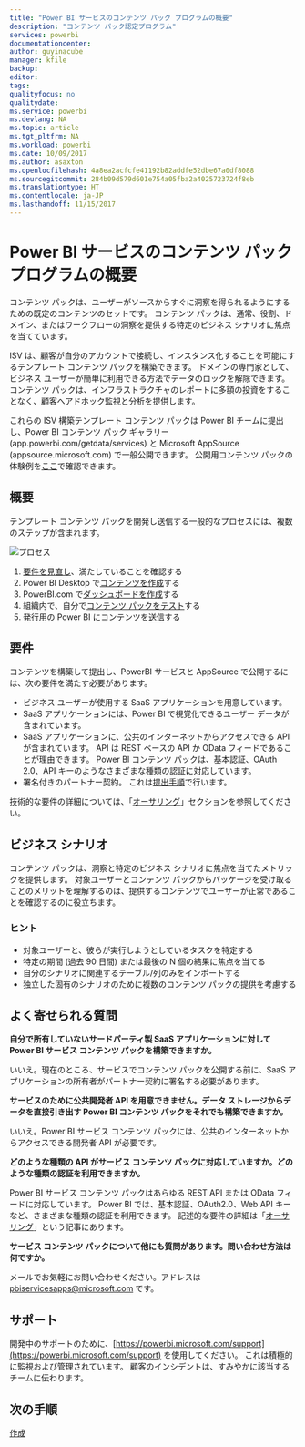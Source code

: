 ```yaml
---
title: "Power BI サービスのコンテンツ パック プログラムの概要"
description: "コンテンツ パック認定プログラム"
services: powerbi
documentationcenter: 
author: guyinacube
manager: kfile
backup: 
editor: 
tags: 
qualityfocus: no
qualitydate: 
ms.service: powerbi
ms.devlang: NA
ms.topic: article
ms.tgt_pltfrm: NA
ms.workload: powerbi
ms.date: 10/09/2017
ms.author: asaxton
ms.openlocfilehash: 4a8ea2acfcfe41192b82addfe52dbe67a0df8088
ms.sourcegitcommit: 284b09d579d601e754a05fba2a4025723724f8eb
ms.translationtype: HT
ms.contentlocale: ja-JP
ms.lasthandoff: 11/15/2017
---
```

# <a name="overview-of-the-power-bi-service-content-pack-program"></a>Power BI サービスのコンテンツ パック プログラムの概要
コンテンツ パックは、ユーザーがソースからすぐに洞察を得られるようにするための既定のコンテンツのセットです。 コンテンツ パックは、通常、役割、ドメイン、またはワークフローの洞察を提供する特定のビジネス シナリオに焦点を当てています。

ISV は、顧客が自分のアカウントで接続し、インスタンス化することを可能にするテンプレート コンテンツ パックを構築できます。 ドメインの専門家として、ビジネス ユーザーが簡単に利用できる方法でデータのロックを解除できます。 コンテンツ パックは、インフラストラクチャのレポートに多額の投資をすることなく、顧客へアドホック監視と分析を提供します。 

これらの ISV 構築テンプレート コンテンツ パックは Power BI チームに提出し、Power BI コンテンツ パック ギャラリー (app.powerbi.com/getdata/services) と Microsoft AppSource (appsource.microsoft.com) で一般公開できます。 公開用コンテンツ パックの体験例を[ここ](template-content-pack-experience.md)で確認できます。

## <a name="overview"></a>概要
テンプレート コンテンツ パックを開発し送信する一般的なプロセスには、複数のステップが含まれます。

 ![プロセス](media/service-content-pack-overview/developer-content-pack-overview.png)

1. [要件を見直し](#requirements)、満たしていることを確認する
2. Power BI Desktop で[コンテンツを作成](template-content-pack-authoring.md#queries)する
3. PowerBI.com で[ダッシュボードを作成](template-content-pack-authoring.md#dashboard)する
4. 組織内で、自分で[コンテンツ パックをテスト](template-content-pack-testing.md)する
5. 発行用の Power BI にコンテンツを[送信](template-content-pack-testing.md#submission)する

<a name="requirements"></a>

## <a name="requirements"></a>要件
コンテンツを構築して提出し、PowerBI サービスと AppSource で公開するには、次の要件を満たす必要があります。

* ビジネス ユーザーが使用する SaaS アプリケーションを用意しています。
* SaaS アプリケーションには、Power BI で視覚化できるユーザー データが含まれています。
* SaaS アプリケーションに、公共のインターネットからアクセスできる API が含まれています。 API は REST ベースの API か OData フィードであることが理由できます。 Power BI コンテンツ パックは、基本認証、OAuth 2.0、API キーのようなさまざまな種類の認証に対応しています。 
* 署名付きのパートナー契約。 これは[提出手順](template-content-pack-testing.md#submission)で行います。

技術的な要件の詳細については、「[オーサリング](template-content-pack-authoring.md)」セクションを参照してください。

## <a name="business-scenario"></a>ビジネス シナリオ
コンテンツ パックは、洞察と特定のビジネス シナリオに焦点を当てたメトリックを提供します。 対象ユーザーとコンテンツ パックからパッケージを受け取ることのメリットを理解するのは、提供するコンテンツでユーザーが正常であることを確認するのに役立ちます。

### <a name="tips"></a>ヒント
* 対象ユーザーと、彼らが実行しようとしているタスクを特定する  
* 特定の期間 (過去 90 日間) または最後の N 個の結果に焦点を当てる  
* 自分のシナリオに関連するテーブル/列のみをインポートする  
* 独立した固有のシナリオのために複数のコンテンツ パックの提供を考慮する  

## <a name="frequently-asked-questions"></a>よく寄せられる質問
**自分で所有していないサードパーティ製 SaaS アプリケーションに対して Power BI サービス コンテンツ パックを構築できますか。**

いいえ。現在のところ、サービスでコンテンツ パックを公開する前に、SaaS アプリケーションの所有者がパートナー契約に署名する必要があります。

**サービスのために公共開発者 API を用意できません。データ ストレージからデータを直接引き出す Power BI コンテンツ パックをそれでも構築できますか。**

いいえ。Power BI サービス コンテンツ パックには、公共のインターネットからアクセスできる開発者 API が必要です。

**どのような種類の API がサービス コンテンツ パックに対応していますか。どのような種類の認証を利用できますか。**

Power BI サービス コンテンツ パックはあらゆる REST API または OData フィードに対応しています。 Power BI では、基本認証、OAuth2.0、Web API キーなど、さまざまな種類の認証を利用できます。 記述的な要件の詳細は「[オーサリング](template-content-pack-authoring.md#dashboard)」という記事にあります。

**サービス コンテンツ パックについて他にも質問があります。問い合わせ方法は何ですか。**

メールでお気軽にお問い合わせください。アドレスは pbiservicesapps@microsoft.com です。

## <a name="support"></a>サポート
開発中のサポートのために、[https://powerbi.microsoft.com/support](https://powerbi.microsoft.com/support) を使用してください。 これは積極的に監視および管理されています。 顧客のインシデントは、すみやかに該当するチームに伝わります。

## <a name="next-step"></a>次の手順
[作成](template-content-pack-authoring.md)

